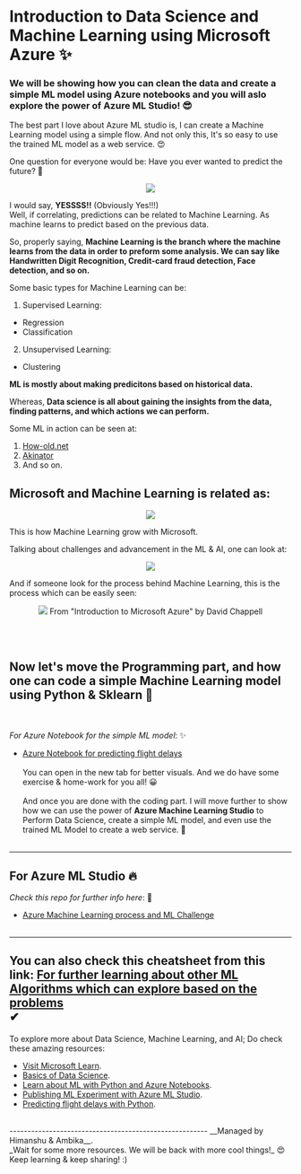 # Introduction to Data Science and Machine Learning using Microsoft Azure ✨
  
### We will be showing how you can clean the data and create a simple ML model using Azure notebooks and you will aslo explore the power of Azure ML Studio! 😎   
The best part I love about Azure ML studio is, I can create a Machine Learning model using a simple flow. And not only this, It's so easy to use the trained ML model as a web service. 😍
  
One question for everyone would be: Have you ever wanted to predict the future? 🤔

<p align="center">
<img src="https://github.com/MSPImpact/AzureDays/blob/master/D4:Intro_to_Data_Science_and_Machine_Learning/Pictures_for_readme/Picture1.png">
</p>  

I would say, **YESSSS!!** (Obviously Yes!!!)  
Well, if correlating, predictions can be related to Machine Learning. As machine learns to predict based on the previous data.  
  
So, properly saying, __Machine Learning is the branch where the machine learns from the data in order to preform some analysis. We can say like Handwritten Digit Recognition, Credit-card fraud detection, Face detection, and so on.__  

Some basic types for Machine Learning can be:
1. Supervised Learning:  
  - Regression
  - Classification
2. Unsupervised Learning:
  - Clustering  
 
__ML is mostly about making predicitons based on historical data.__  

Whereas, **Data science is all about gaining the insights from the data, finding patterns, and which actions we can perform.**  

Some ML in action can be seen at:
1. [How-old.net](How-old.net)
2. [Akinator](https://en.akinator.com/)
3. And so on.  
  
## Microsoft and Machine Learning is related as:
<p align="center">
<img src="https://github.com/MSPImpact/AzureDays/blob/master/D4:Intro_to_Data_Science_and_Machine_Learning/Pictures_for_readme/Picture2.png">  
</p>
This is how Machine Learning grow with Microsoft. <br/>

Talking about challenges and advancement in the ML & AI, one can look at: 
<p align="center">
<img src="https://github.com/MSPImpact/AzureDays/blob/master/D4:Intro_to_Data_Science_and_Machine_Learning/Pictures_for_readme/Picture3.jpg"> 
</p>
And if someone look for the process behind Machine Learning, this is the process which can be easily seen:
<p align="center">
<img src="https://github.com/MSPImpact/AzureDays/blob/master/D4:Intro_to_Data_Science_and_Machine_Learning/Pictures_for_readme/Picture4.png"> 
From "Introduction to Microsoft Azure" by David Chappell
</p>
<br /><br />  

## Now let's move the Programming part, and how one can code a simple Machine Learning model using Python & Sklearn 🤟
<br /><br />
_For Azure Notebook for the simple ML model_: ✨
- [Azure Notebook for predicting flight delays](https://github.com/MSPImpact/AzureDays/blob/ef2bd150c1c02933905500c7fd79cb4e25a56c28/D4:Intro_to_Data_Science_and_Machine_Learning/Azure_notebook/Predict_Flight_Delays_by_creating_a_ML_model_in_Python.ipynb)
<br /><br />
You can open in the new tab for better visuals. And we do have some exercise & home-work for you all! 😀 <br />  <br />
And once you are done with the coding part. I will move further to show how we can use the power of **Azure Machine Learning Studio** to Perform Data Science, create a simple ML model, and even use the trained ML Model to create a web service. 🙌
<br />  <br />
-------------------------------------------------------
## For Azure ML Studio 🔥
_Check this repo for further info here_: 🎉
- [Azure Machine Learning process and ML Challenge](https://github.com/himanshubeniwal/computerscience/blob/master/Events%20and%20Hacks/Azure%20Machine%20Learning%20Challenge/Machine%20Learning%20Challenge.md)
<br /><br />
-------------------------------------------------------
You can also check this cheatsheet from this link: [For further learning about other ML Algorithms which can explore based on the problems](http://aka.ms/MLCheatSheet)<br /> ✔
-------------------------------------------------------
To explore more about Data Science, Machine Learning, and AI; Do check these amazing resources: 
- [Visit Microsoft Learn](https://docs.microsoft.com/en-us/learn/).
- [Basics of Data Science](https://docs.microsoft.com/en-us/learn/modules/intro-to-data-science-in-azure/).
- [Learn about ML with Python and Azure Notebooks](https://docs.microsoft.com/en-us/learn/paths/intro-to-ml-with-python/).
- [Publishing ML Experiment with Azure ML Studio](https://docs.microsoft.com/en-us/learn/paths/publish-experiment-with-ml-studio/).
- [Predicting flight delays with Python](https://docs.microsoft.com/en-gb/learn/modules/predict-flight-delays-with-python/).
<br />
-------------------------------------------------------
__Managed by Himanshu & Ambika__. <br />
_Wait for some more resources. We will be back with more cool things!_ 😍
Keep learning & keep sharing! :)
